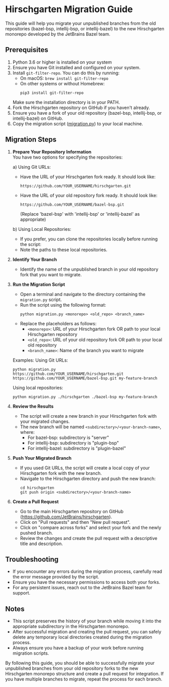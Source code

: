 # Hirschgarten Migration Guide

This guide will help you migrate your unpublished branches from the old repositories (bazel-bsp, intellij-bsp, or intellij-bazel) to the new Hirschgarten monorepo developed by the JetBrains Bazel team.

## Prerequisites

1. Python 3.6 or higher is installed on your system
2. Ensure you have Git installed and configured on your system.
3. Install `git-filter-repo`. You can do this by running:
   - On macOS: `brew install git-filter-repo`
   - On other systems or without Homebrew:
     ```
     pip3 install git-filter-repo
     ```
   Make sure the installation directory is in your PATH.
4. Fork the Hirschgarten repository on GitHub if you haven't already.
5. Ensure you have a fork of your old repository (bazel-bsp, intellij-bsp, or intellij-bazel) on GitHub.
6. Copy the migration script ([migration.py](../../tools/infra_scripts/migration/migration.py)) to your local machine.

## Migration Steps

1. **Prepare Your Repository Information**  
   You have two options for specifying the repositories:

   a) Using Git URLs:
   - Have the URL of your Hirschgarten fork ready. It should look like:
     ```
     https://github.com/YOUR_USERNAME/hirschgarten.git
     ```
   - Have the URL of your old repository fork ready. It should look like:
     ```
     https://github.com/YOUR_USERNAME/bazel-bsp.git
     ```
     (Replace 'bazel-bsp' with 'intellij-bsp' or 'intellij-bazel' as appropriate)

   b) Using Local Repositories:
   - If you prefer, you can clone the repositories locally before running the script:
   - Note the paths to these local repositories.

2. **Identify Your Branch**
   - Identify the name of the unpublished branch in your old repository fork that you want to migrate.

3. **Run the Migration Script**
   - Open a terminal and navigate to the directory containing the `migration.py` script.
   - Run the script using the following format:
     ```
     python migration.py <monorepo> <old_repo> <branch_name>
     ```
   - Replace the placeholders as follows:
     - `<monorepo>`: URL of your Hirschgarten fork OR path to your local Hirschgarten repository
     - `<old_repo>`: URL of your old repository fork OR path to your local old repository
     - `<branch_name>`: Name of the branch you want to migrate

   Examples:
   Using Git URLs:
   ```
   python migration.py https://github.com/YOUR_USERNAME/hirschgarten.git https://github.com/YOUR_USERNAME/bazel-bsp.git my-feature-branch
   ```
   Using local repositories:
   ```
   python migration.py ./hirschgarten ./bazel-bsp my-feature-branch
   ```

4. **Review the Results**
   - The script will create a new branch in your Hirschgarten fork with your migrated changes.
   - The new branch will be named `<subdirectory>/<your-branch-name>`, where:
     - For bazel-bsp: subdirectory is "server"
     - For intellij-bsp: subdirectory is "plugin-bsp"
     - For intellij-bazel: subdirectory is "plugin-bazel"

5. **Push Your Migrated Branch**
   - If you used Git URLs, the script will create a local copy of your Hirschgarten fork with the new branch.
   - Navigate to the Hirschgarten directory and push the new branch:
     ```
     cd hirschgarten
     git push origin <subdirectory>/<your-branch-name>
     ```

6. **Create a Pull Request**
   - Go to the main Hirschgarten repository on GitHub (https://github.com/JetBrains/hirschgarten).
   - Click on "Pull requests" and then "New pull request".
   - Click on "compare across forks" and select your fork and the newly pushed branch.
   - Review the changes and create the pull request with a descriptive title and description.

## Troubleshooting

- If you encounter any errors during the migration process, carefully read the error message provided by the script.
- Ensure you have the necessary permissions to access both your forks.
- For any persistent issues, reach out to the JetBrains Bazel team for support.

## Notes

- This script preserves the history of your branch while moving it into the appropriate subdirectory in the Hirschgarten monorepo.
- After successful migration and creating the pull request, you can safely delete any temporary local directories created during the migration process.
- Always ensure you have a backup of your work before running migration scripts.

By following this guide, you should be able to successfully migrate your unpublished branches from your old repository forks to the new Hirschgarten monorepo structure and create a pull request for integration. If you have multiple branches to migrate, repeat the process for each branch.
